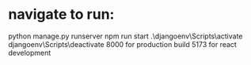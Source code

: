 # navigate to run:
python manage.py runserver
npm run start
.\djangoenv\Scripts\activate
djangoenv\Scripts\deactivate
8000 for production build
5173 for react development